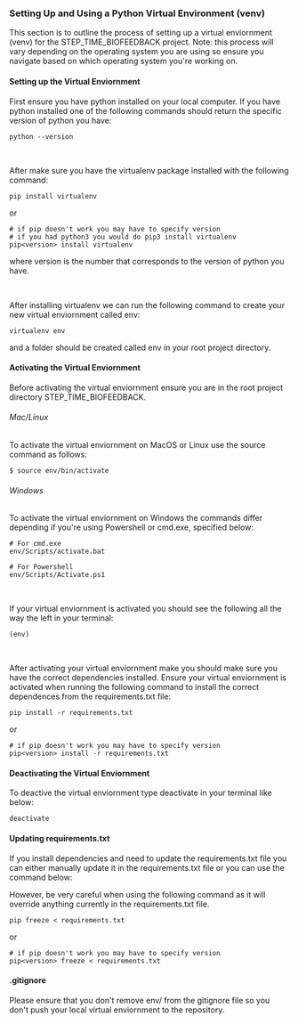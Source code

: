 ### Setting Up and Using a Python Virtual Environment (venv)
This section is to outline the process of setting up a virtual enviornment (venv) for the STEP_TIME_BIOFEEDBACK project. Note: this process will vary depending on the operating system you are using so ensure you navigate based on which operating system you're working on.

#### Setting up the Virtual Enviornment
First ensure you have python installed on your local computer. If you have python installed one of the following commands should return the specific version of python you have:
```
python --version
```

<br />

After make sure you have the virtualenv package installed with the following command:
```
pip install virtualenv
```
or 
```
# if pip doesn't work you may have to specify version 
# if you had python3 you would do pip3 install virtualenv
pip<version> install virtualenv
```
where version is the number that corresponds to the version of python you have.

<br />

After installing virtualenv we can run the following command to create your new virtual enviornment called env:
```
virtualenv env
```
and a folder should be created called env in your root project directory.

#### Activating the Virtual Enviornment

Before activating the virtual enviornment ensure you are in the root project directory STEP_TIME_BIOFEEDBACK. 

###### Mac/Linux
To activate the virtual enviornment on MacOS or Linux use the source command as follows:
```
$ source env/bin/activate
``` 

###### Windows 
To activate the virtual enviornment on Windows the commands differ depending if you're using Powershell or cmd.exe, specified below:
```
# For cmd.exe
env/Scripts/activate.bat

# For Powershell
env/Scripts/Activate.ps1
```

<br />

If your virtual enviornment is activated you should see the following all the way the left in your terminal:
```
(env)
```

<br />

After activating your virtual enviornment make you should make sure you have the correct dependencies installed. Ensure your virtual enviornment is activated when running the following command to install the correct dependences from the requirements.txt file:
```
pip install -r requirements.txt
```
or
```
# if pip doesn't work you may have to specify version
pip<version> install -r requirements.txt
```

#### Deactivating the Virtual Enviornment

To deactive the virtual enviornment type deactivate in your terminal like below:
```
deactivate
```

#### Updating requirements.txt

If you install dependencies and need to update the requirements.txt file you can either manually update it in the requirements.txt file or you can use the command below:

However, be very careful when using the following command as it will override anything currently in the requirements.txt file.
```
pip freeze < requirements.txt
```
or 
```
# if pip doesn't work you may have to specify version 
pip<version> freeze < requirements.txt
```

#### .gitignore

Please ensure that you don't remove env/ from the gitignore file so you don't push your local virtual enviornment to the repository. 